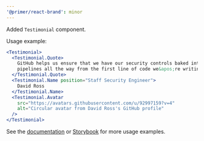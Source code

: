 ```yaml
---
'@primer/react-brand': minor
---
```


Added `Testimonial` component.

Usage example:

```jsx
<Testimonial>
  <Testimonial.Quote>
    GitHub helps us ensure that we have our security controls baked into our
    pipelines all the way from the first line of code we&apos;re writing.
  </Testimonial.Quote>
  <Testimonial.Name position="Staff Security Engineer">
    David Ross
  </Testimonial.Name>
  <Testimonial.Avatar
    src="https://avatars.githubusercontent.com/u/92997159?v=4"
    alt="Circular avatar from David Ross's GitHub profile"
  />
</Testimonial>
```

See the [documentation](https://primer.style/brand/components/Testimonial) or [Storybook](https://primer.style/brand/storybook/?path=/story/components-testimonial--playground) for more usage examples.